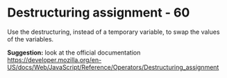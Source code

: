 # Destructuring assignment - 60

Use the destructuring, instead of a temporary variable, to swap the values of the variables.

**Suggestion:** look at the official documentation [<https://developer.mozilla.org/en-US/docs/Web/JavaScript/Reference/Operators/Destructuring_assignment>](https://developer.mozilla.org/en-US/docs/Web/JavaScript/Reference/Operators/Destructuring_assignment)



